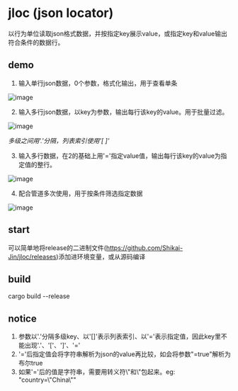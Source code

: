 # jloc (json locator)

以行为单位读取json格式数据，并按指定key展示value，或指定key和value输出符合条件的数据行。

## demo

1. 输入单行json数据，0个参数，格式化输出，用于查看单条

![image](https://github.com/Shikai-Jin/jloc/blob/main/readme_gif/1.gif)



2. 输入多行json数据，以key为参数，输出每行该key的value。用于批量过滤。

![image](https://github.com/Shikai-Jin/jloc/blob/main/readme_gif/2.gif)

_多级之间用'.'分隔，列表索引使用'[ ]'_



3. 输入多行数据，在2的基础上用'='指定value值，输出每行该key的value为指定值的整行。

![image](https://github.com/Shikai-Jin/jloc/blob/main/readme_gif/3.gif)



4. 配合管道多次使用，用于按条件筛选指定数据

![image](https://github.com/Shikai-Jin/jloc/blob/main/readme_gif/4.gif)



## start

可以简单地将release的二进制文件(https://github.com/Shikai-Jin/jloc/releases)添加进环境变量，或从源码编译



## build

cargo build --release



## notice

1. 参数以'.'分隔多级key、以'[]'表示列表索引、以'='表示指定值，因此key里不能出现'.'、'['、']'、'='
2. '='后指定值会将字符串解析为json的value再比较，如会将参数"=true"解析为布尔true
3. 如果'='后的值是字符串，需要用转义符\\"和\\"包起来。eg: "country=\\"China\\""
